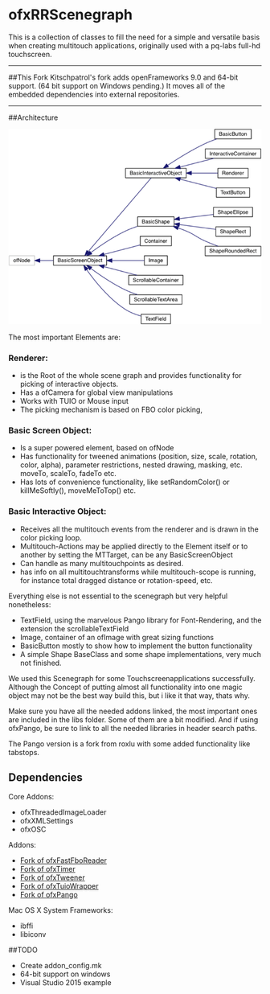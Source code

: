 # ofxRRScenegraph

This is a collection of classes to fill the need for a simple and versatile basis when creating multitouch applications, originally used with a pq-labs full-hd touchscreen. 

-----

##This Fork
Kitschpatrol's fork adds openFrameworks 9.0 and 64-bit support. (64 bit support on Windows pending.) It moves all of the embedded dependencies into external repositories.


-----

##Architecture

<img src="class_diagram.png" />

The most important Elements are:
 
### Renderer:
- is the Root of the whole scene graph and provides functionality for picking of interactive objects. 
- Has a ofCamera for global view manipulations
- Works with TUIO or Mouse input
- The picking mechanism is based on FBO color picking, 

### Basic Screen Object:
- Is a super powered element, based on ofNode
- Has functionality for tweened animations (position, size, scale, rotation, color, alpha), parameter restrictions, nested drawing, masking, etc. moveTo, scaleTo, fadeTo etc.
- Has lots of convenience functionality, like setRandomColor() or killMeSoftly(), moveMeToTop() etc. 

### Basic Interactive Object:
- Receives all the multitouch events from the renderer and is drawn in the color picking loop.
- Multitouch-Actions may be applied directly to the Element itself or to another by setting the MTTarget, can be any BasicScreenObject
- Can handle as many multitouchpoints as desired. 
- has info on all multitouchtransforms while multitouch-scope is running, for instance total dragged distance or rotation-speed, etc. 

Everything else is not essential to the scenegraph but very helpful nonetheless:

- TextField, using the marvelous Pango library for Font-Rendering, and the extension the scrollableTextField
- Image, container of an ofImage with great sizing functions
- BasicButton mostly to show how to implement the button functionality
- A simple Shape BaseClass and some shape implementations, very much not finished.

We used this Scenegraph for some Touchscreenapplications successfully. Although the Concept of putting almost all functionality into one magic object may not be the best way build this, but i like it that way, thats why.

Make sure you have all the needed addons linked, the most important ones are included in the libs folder. Some of them are a bit modified. And if using ofxPango, be sure to link to all the needed libraries in header search paths.
 
The Pango version is a fork from roxlu with some added functionality like tabstops.


## Dependencies

Core Addons:

- ofxThreadedImageLoader
- ofxXMLSettings
- ofxOSC

Addons:

- [Fork of ofxFastFboReader](https://github.com/kitschpatrol/ofxFastFboReader)
- [Fork of ofxTimer](https://github.com/kitschpatrol/ofxTimer)
- [Fork of ofxTweener](https://github.com/kitschpatrol/ofxTweener)
- [Fork of ofxTuioWrapper](https://github.com/kitschpatrol/ofxTuioWrapper)
- [Fork of ofxPango](https://github.com/kitschpatrol/ofxPango)

Mac OS X System Frameworks:

- ibffi
- libiconv

##TODO

- Create addon_config.mk
- 64-bit support on windows
- Visual Studio 2015 example





